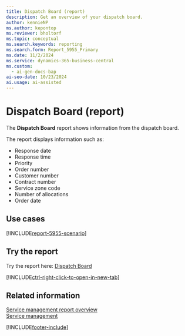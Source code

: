 ```yaml
---
title: Dispatch Board (report)
description: Get an overview of your dispatch board.
author: kennieNP
ms.author: kepontop
ms.reviewer: bholtorf
ms.topic: conceptual
ms.search.keywords: reporting
ms.search.form: Report_5955_Primary
ms.date: 11/2/2024
ms.service: dynamics-365-business-central
ms.custom:
  - ai-gen-docs-bap
ai-seo-date: 10/23/2024
ai.usage: ai-assisted
---
```


# Dispatch Board (report)

The **Dispatch Board** report shows information from the dispatch board.

The report displays information such as: 

- Response date
- Response time
- Priority
- Order number
- Customer number
- Contract number
- Service zone code
- Number of allocations
- Order date

## Use cases

[!INCLUDE[report-5955-scenario](../includes/report-5955-scenario-include.md)]

<!-- 

Prompt

Below is a report in an ERP system. Provide 3-4 use cases for different personas working with project management or finance for projects.

Format like this:    
  
As a <persona>, use the report to    
* use case 1  
* use case 2    

Do not capitalize the persona names. 

Do not start lines with "Use the data to"

## Report name
Dispatch Board

## Report description

### What the report does

### Use cases

Please include your data sources and URLs

-->

## Try the report

Try the report here: [Dispatch Board](https://businesscentral.dynamics.com?report=5955)

[!INCLUDE[ctrl-right-click-to-open-in-new-tab](../includes/ctrl-right-click-to-open-in-new-tab.md)]

## Related information

[Service management report overview](../service-reports.md)  
[Service management](../service-service.md)  

[!INCLUDE[footer-include](../includes/footer-banner.md)]